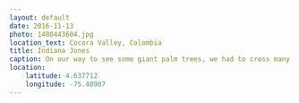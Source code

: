```yaml
---
layout: default
date: 2016-11-13
photo: 1480443604.jpg
location_text: Cocora Valley, Colombia
title: Indiana Jones
caption: On our way to see some giant palm trees, we had to cross many wooden bridges like that one. I couldn't help but keep jumping like a kid on every single bridge, just to see how solid they were hahaha!
location:
    latitude: 4.637712
    longitude: -75.48907
---
```

